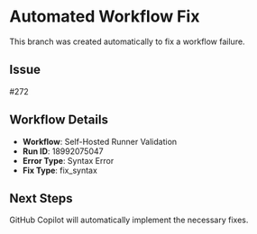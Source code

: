 # Automated Workflow Fix

This branch was created automatically to fix a workflow failure.

## Issue

#272

## Workflow Details

- **Workflow**: Self-Hosted Runner Validation
- **Run ID**: 18992075047
- **Error Type**: Syntax Error
- **Fix Type**: fix_syntax

## Next Steps

GitHub Copilot will automatically implement the necessary fixes.
